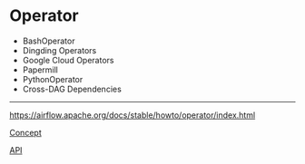 # Operator

- BashOperator
- Dingding Operators
- Google Cloud Operators
- Papermill
- PythonOperator
- Cross-DAG Dependencies

---

https://airflow.apache.org/docs/stable/howto/operator/index.html

[Concept](https://airflow.apache.org/docs/stable/concepts.html#concepts-operators)

[API](https://airflow.apache.org/docs/stable/_api/index.html)
